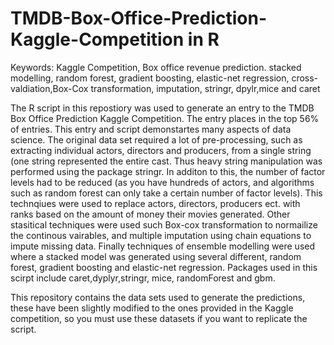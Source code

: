 # TMDB-Box-Office-Prediction-Kaggle-Competition in R

Keywords: Kaggle Competition, Box office revenue prediction. stacked modelling, random forest, gradient boosting, elastic-net regression, cross-valdiation,Box-Cox transformation, imputation, stringr, dpylr,mice and caret

The R script in this repostiory was used to generate an entry to the TMDB Box Office Prediction Kaggle Competition.
The entry places in the top 56% of entries. This entry and script demonstartes many aspects of data science. The original data set
required a lot of pre-processing, such as extracting individual actors, directors and producers, from a single string (one string represented the 
entire cast. Thus heavy string manipulation was performed using the package stringr. In additon to this, the number of factor levels had
to be reduced (as you have hundreds of actors, and algorithms such as random forest can only take a certain number of factor levels). This 
technqiues were used to replace actors, directors, producers ect. with ranks based on the amount of money their movies generated. Other stasitical 
techniques were used such Box-cox transformation to normailize the continous vairables, and multiple imputation using chain equations
to impute missing data. Finally techniques of ensemble modelling were used where a stacked model was generated using several different, random forest, 
gradient boosting and elastic-net regression. Packages used in this scirpt include caret,dyplyr,stringr, mice, randomForest and gbm.

This repository contains the data sets used to generate the predictions, these have been slightly modified to the ones provided in the Kaggle competition, so you must use these datasets if you want to replicate the script.

